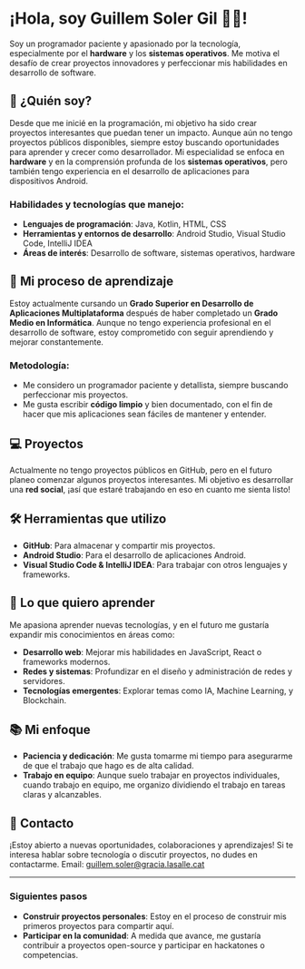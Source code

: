 # ¡Hola, soy Guillem Soler Gil 👨‍💻!

Soy un programador paciente y apasionado por la tecnología, especialmente por el **hardware** y los **sistemas operativos**. Me motiva el desafío de crear proyectos innovadores y perfeccionar mis habilidades en desarrollo de software.

## 🚀 ¿Quién soy?

Desde que me inicié en la programación, mi objetivo ha sido crear proyectos interesantes que puedan tener un impacto. Aunque aún no tengo proyectos públicos disponibles, siempre estoy buscando oportunidades para aprender y crecer como desarrollador. Mi especialidad se enfoca en **hardware** y en la comprensión profunda de los **sistemas operativos**, pero también tengo experiencia en el desarrollo de aplicaciones para dispositivos Android.

### Habilidades y tecnologías que manejo:

- **Lenguajes de programación**: Java, Kotlin, HTML, CSS
- **Herramientas y entornos de desarrollo**: Android Studio, Visual Studio Code, IntelliJ IDEA
- **Áreas de interés**: Desarrollo de software, sistemas operativos, hardware

## 🌱 Mi proceso de aprendizaje

Estoy actualmente cursando un **Grado Superior en Desarrollo de Aplicaciones Multiplataforma** después de haber completado un **Grado Medio en Informática**. Aunque no tengo experiencia profesional en el desarrollo de software, estoy comprometido con seguir aprendiendo y mejorar constantemente.

### Metodología:

- Me considero un programador paciente y detallista, siempre buscando perfeccionar mis proyectos.
- Me gusta escribir **código limpio** y bien documentado, con el fin de hacer que mis aplicaciones sean fáciles de mantener y entender.
  
## 💻 Proyectos

Actualmente no tengo proyectos públicos en GitHub, pero en el futuro planeo comenzar algunos proyectos interesantes. Mi objetivo es desarrollar una **red social**, ¡así que estaré trabajando en eso en cuanto me sienta listo!

## 🛠️ Herramientas que utilizo

- **GitHub**: Para almacenar y compartir mis proyectos.
- **Android Studio**: Para el desarrollo de aplicaciones Android.
- **Visual Studio Code & IntelliJ IDEA**: Para trabajar con otros lenguajes y frameworks.

## 🚧 Lo que quiero aprender

Me apasiona aprender nuevas tecnologías, y en el futuro me gustaría expandir mis conocimientos en áreas como:

- **Desarrollo web**: Mejorar mis habilidades en JavaScript, React o frameworks modernos.
- **Redes y sistemas**: Profundizar en el diseño y administración de redes y servidores.
- **Tecnologías emergentes**: Explorar temas como IA, Machine Learning, y Blockchain.

## 📚 Mi enfoque

- **Paciencia y dedicación**: Me gusta tomarme mi tiempo para asegurarme de que el trabajo que hago es de alta calidad.
- **Trabajo en equipo**: Aunque suelo trabajar en proyectos individuales, cuando trabajo en equipo, me organizo dividiendo el trabajo en tareas claras y alcanzables.

## 📢 Contacto

¡Estoy abierto a nuevas oportunidades, colaboraciones y aprendizajes! Si te interesa hablar sobre tecnología o discutir proyectos, no dudes en contactarme.
Email: guillem.soler@gracia.lasalle.cat

---

### Siguientes pasos

- **Construir proyectos personales**: Estoy en el proceso de construir mis primeros proyectos para compartir aquí.
- **Participar en la comunidad**: A medida que avance, me gustaría contribuir a proyectos open-source y participar en hackatones o competencias.



